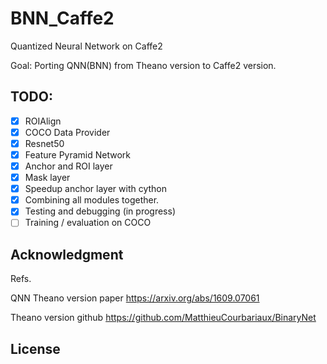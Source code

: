 # BNN_Caffe2
Quantized Neural Network on Caffe2

Goal:
Porting QNN(BNN) from Theano version to Caffe2 version.

## TODO:
- [x] ROIAlign
- [x] COCO Data Provider
- [x] Resnet50
- [x] Feature Pyramid Network
- [x] Anchor and ROI layer
- [x] Mask layer
- [x] Speedup anchor layer with cython
- [x] Combining all modules together.
- [x] Testing and debugging (in progress)
- [ ] Training / evaluation on COCO

## Acknowledgment

Refs.

QNN Theano version paper
https://arxiv.org/abs/1609.07061 

Theano version github
https://github.com/MatthieuCourbariaux/BinaryNet


## License
